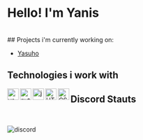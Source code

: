 # Hello! I'm Yanis
<br>
## Projects i'm currently working on:

- [Yasuho](https://github.com/AZELLAX/Yasuho)


## Technologies i work with

<img align="left" alt="vscode-logo" width="26px" src="https://upload.wikimedia.org/wikipedia/commons/9/9a/Visual_Studio_Code_1.35_icon.svg"/>
<img align="left" alt="python-logo" width="26px" src="https://cdn.iconscout.com/icon/free/png-256/python-3521655-2945099.png"/>
<img align="left" alt="javascript-logo" width="26px" src="https://cdn.iconscout.com/icon/free/png-256/javascript-1-225993.png"/>
<img align="left" alt="HTML-logo" width="26px" src="https://cdn.iconscout.com/icon/free/png-256/html-2752158-2284975.png"/>
<img align="left" alt="CSS-logo" width="26px" src="https://cdn.iconscout.com/icon/free/png-256/css3-11-1175239.png"/>


## Discord Stauts
<br>

![discord](https://discord.c99.nl/widget/theme-4/228895251576782858.png)
